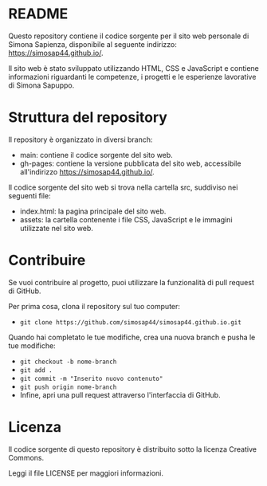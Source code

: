 # README
Questo repository contiene il codice sorgente per il sito web personale di Simona Sapienza, disponibile al seguente indirizzo: https://simosap44.github.io/.

Il sito web è stato sviluppato utilizzando HTML, CSS e JavaScript e contiene informazioni riguardanti le competenze, i progetti e le esperienze lavorative di Simona Sapuppo.

# Struttura del repository
Il repository è organizzato in diversi branch:
- main: contiene il codice sorgente del sito web.
- gh-pages: contiene la versione pubblicata del sito web, accessibile all'indirizzo https://simosap44.github.io/.

Il codice sorgente del sito web si trova nella cartella src, suddiviso nei seguenti file:
- index.html: la pagina principale del sito web.
- assets: la cartella contenente i file CSS, JavaScript e le immagini utilizzate nel sito web.

# Contribuire
Se vuoi contribuire al progetto, puoi utilizzare la funzionalità di pull request di GitHub.

Per prima cosa, clona il repository sul tuo computer:
- `git clone https://github.com/simosap44/simosap44.github.io.git`

Quando hai completato le tue modifiche, crea una nuova branch e pusha le tue modifiche:

- `git checkout -b nome-branch`
- `git add .`
- `git commit -m "Inserito nuovo contenuto"`
- `git push origin nome-branch`
- Infine, apri una pull request attraverso l'interfaccia di GitHub.

# Licenza
Il codice sorgente di questo repository è distribuito sotto la licenza Creative Commons.

Leggi il file LICENSE per maggiori informazioni.
